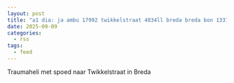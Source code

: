 ```yaml
---
layout: post
title: "a1 dia: ja ambu 17992 twikkelstraat 4834ll breda breda bon 133712"
date: 2025-09-09
categories: 
  - rss
tags: 
  - feed
---
```


Traumaheli met spoed naar Twikkelstraat in Breda
